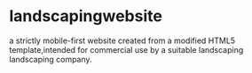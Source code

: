 # landscapingwebsite
a strictly mobile-first website created from a modified HTML5 template,intended for commercial use by a suitable landscaping landscaping company.
